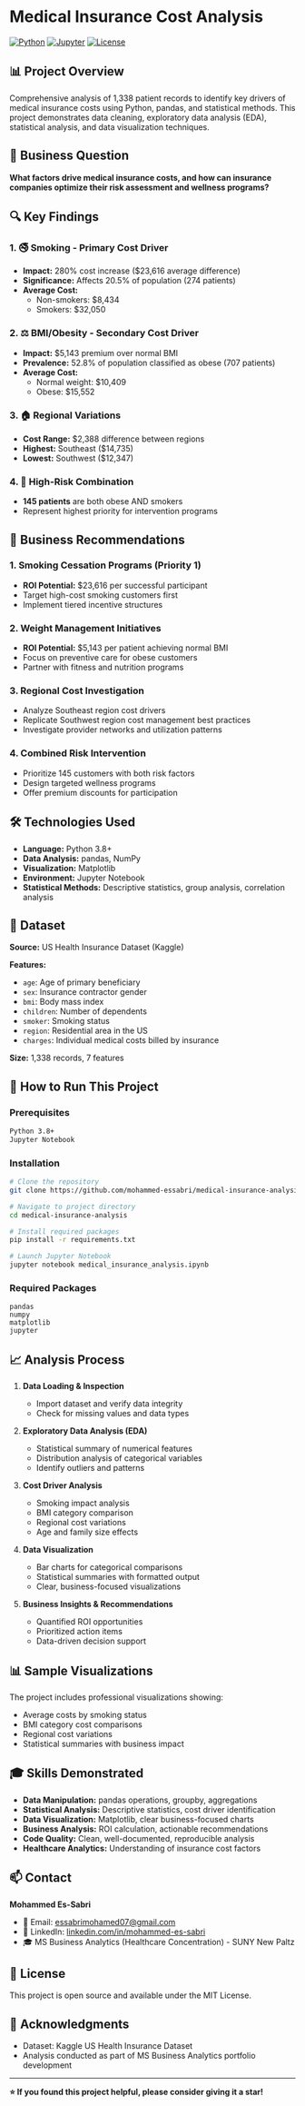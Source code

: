 # Medical Insurance Cost Analysis

[![Python](https://img.shields.io/badge/Python-3.8+-blue.svg)](https://www.python.org/)
[![Jupyter](https://img.shields.io/badge/Jupyter-Notebook-orange.svg)](https://jupyter.org/)
[![License](https://img.shields.io/badge/License-MIT-green.svg)](LICENSE)

## 📊 Project Overview
Comprehensive analysis of 1,338 patient records to identify key drivers of medical insurance costs using Python, pandas, and statistical methods. This project demonstrates data cleaning, exploratory data analysis (EDA), statistical analysis, and data visualization techniques.

## 🎯 Business Question
**What factors drive medical insurance costs, and how can insurance companies optimize their risk assessment and wellness programs?**

## 🔍 Key Findings

### 1. 🚭 Smoking - Primary Cost Driver
- **Impact:** 280% cost increase ($23,616 average difference)
- **Significance:** Affects 20.5% of population (274 patients)
- **Average Cost:** 
  - Non-smokers: $8,434
  - Smokers: $32,050

### 2. ⚖️ BMI/Obesity - Secondary Cost Driver
- **Impact:** $5,143 premium over normal BMI
- **Prevalence:** 52.8% of population classified as obese (707 patients)
- **Average Cost:**
  - Normal weight: $10,409
  - Obese: $15,552

### 3. 🏠 Regional Variations
- **Cost Range:** $2,388 difference between regions
- **Highest:** Southeast ($14,735)
- **Lowest:** Southwest ($12,347)

### 4. 🎯 High-Risk Combination
- **145 patients** are both obese AND smokers
- Represent highest priority for intervention programs

## 💼 Business Recommendations

### 1. Smoking Cessation Programs (Priority 1)
- **ROI Potential:** $23,616 per successful participant
- Target high-cost smoking customers first
- Implement tiered incentive structures

### 2. Weight Management Initiatives
- **ROI Potential:** $5,143 per patient achieving normal BMI
- Focus on preventive care for obese customers
- Partner with fitness and nutrition programs

### 3. Regional Cost Investigation
- Analyze Southeast region cost drivers
- Replicate Southwest region cost management best practices
- Investigate provider networks and utilization patterns

### 4. Combined Risk Intervention
- Prioritize 145 customers with both risk factors
- Design targeted wellness programs
- Offer premium discounts for participation

## 🛠️ Technologies Used

- **Language:** Python 3.8+
- **Data Analysis:** pandas, NumPy
- **Visualization:** Matplotlib
- **Environment:** Jupyter Notebook
- **Statistical Methods:** Descriptive statistics, group analysis, correlation analysis

## 📁 Dataset

**Source:** US Health Insurance Dataset (Kaggle)

**Features:**
- `age`: Age of primary beneficiary
- `sex`: Insurance contractor gender
- `bmi`: Body mass index
- `children`: Number of dependents
- `smoker`: Smoking status
- `region`: Residential area in the US
- `charges`: Individual medical costs billed by insurance

**Size:** 1,338 records, 7 features

## 🚀 How to Run This Project

### Prerequisites
```bash
Python 3.8+
Jupyter Notebook
```

### Installation
```bash
# Clone the repository
git clone https://github.com/mohammed-essabri/medical-insurance-analysis.git

# Navigate to project directory
cd medical-insurance-analysis

# Install required packages
pip install -r requirements.txt

# Launch Jupyter Notebook
jupyter notebook medical_insurance_analysis.ipynb
```

### Required Packages
```
pandas
numpy
matplotlib
jupyter
```

## 📈 Analysis Process

1. **Data Loading & Inspection**
   - Import dataset and verify data integrity
   - Check for missing values and data types

2. **Exploratory Data Analysis (EDA)**
   - Statistical summary of numerical features
   - Distribution analysis of categorical variables
   - Identify outliers and patterns

3. **Cost Driver Analysis**
   - Smoking impact analysis
   - BMI category comparison
   - Regional cost variations
   - Age and family size effects

4. **Data Visualization**
   - Bar charts for categorical comparisons
   - Statistical summaries with formatted output
   - Clear, business-focused visualizations

5. **Business Insights & Recommendations**
   - Quantified ROI opportunities
   - Prioritized action items
   - Data-driven decision support

## 📊 Sample Visualizations

The project includes professional visualizations showing:
- Average costs by smoking status
- BMI category cost comparisons
- Regional cost variations
- Statistical summaries with business impact

## 🎓 Skills Demonstrated

- **Data Manipulation:** pandas operations, groupby, aggregations
- **Statistical Analysis:** Descriptive statistics, cost driver identification
- **Data Visualization:** Matplotlib, clear business-focused charts
- **Business Analysis:** ROI calculation, actionable recommendations
- **Code Quality:** Clean, well-documented, reproducible analysis
- **Healthcare Analytics:** Understanding of insurance cost factors

## 📫 Contact

**Mohammed Es-Sabri**
- 📧 Email: essabrimohamed07@gmail.com
- 💼 LinkedIn: [linkedin.com/in/mohammed-es-sabri](https://linkedin.com/in/mohammed-es-sabri)
- 🎓 MS Business Analytics (Healthcare Concentration) - SUNY New Paltz

## 📝 License

This project is open source and available under the MIT License.

## 🙏 Acknowledgments

- Dataset: Kaggle US Health Insurance Dataset
- Analysis conducted as part of MS Business Analytics portfolio development

---

**⭐ If you found this project helpful, please consider giving it a star!**
